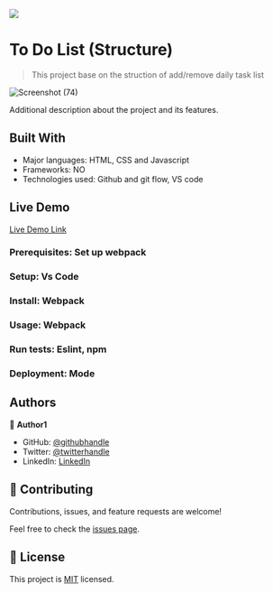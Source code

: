 ![](https://img.shields.io/badge/Microverse-blueviolet)

# To Do List (Structure)

> This project base on the struction of add/remove daily task list

![Screenshot (74)](https://user-images.githubusercontent.com/61976324/149188620-4fc7efe1-9122-4070-a4c6-116d9a2d6082.png)

Additional description about the project and its features.

## Built With

- Major languages: HTML, CSS and Javascript
- Frameworks: NO
- Technologies used: Github and git flow, VS code

## Live Demo

[Live Demo Link](https://livedemo.com)

### Prerequisites: Set up webpack

### Setup: Vs Code 

### Install: Webpack

### Usage: Webpack 

### Run tests: Eslint, npm

### Deployment: Mode



## Authors

👤 **Author1**

- GitHub: [@githubhandle](https://github.com/githubhandle)
- Twitter: [@twitterhandle](https://twitter.com/twitterhandle)
- LinkedIn: [LinkedIn](https://linkedin.com/in/linkedinhandle)


## 🤝 Contributing

Contributions, issues, and feature requests are welcome!

Feel free to check the [issues page](../../issues/).


## 📝 License

This project is [MIT](./MIT.md) licensed.



